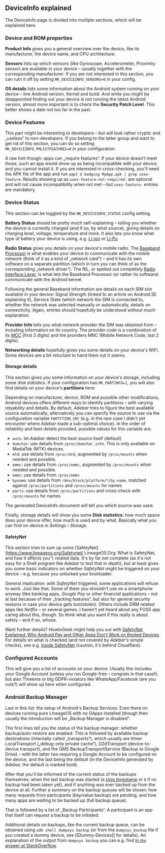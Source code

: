 ## DeviceInfo explained
The DeviceInfo page is divided into multiple sections, which will be explained here.

### Device and ROM properties
**Product Info** gives you a general overview over the device, like its
manufacturer, the device name, and CPU architecture.

**Sensors** lists up which sensors (like Gyroscope, Accelerometer, Proximity
sensor) are available in your device – usually together with the corresponding
manufacturer. If you are not interested in this section, you can rutn it off
by setting `MK_DEVICEINFO_SENSORS=0` in your config.

**OS details** lists some information about the Android system running on your
device – line Android version, Kernel and build. And while you might be
disappointed finding out your device is not running the latest Android version,
almost more important is to check the **Security Patch Level**. This better
shows a date not too far in the past.


### Device Features
This part might be interesting to developers – but will look rather cryptic and
„useless“ to non-developers. If you belong to the latter group and want to get
rid of this section, you can do so setting `MK_DEVICEINFO_PMLISTFEATURES=0` in
your configuration.

A raw hint though: apps can „require features“. If your device doesn't meet
those, such an app would show up as being incompatible with your device, and you
cannot install it. If you are interested in cross-checking, you'll need the APK
file of the app and run `aapt d badging MyApp.apk | grep uses-feature`. Results
showing up as `uses-feature-not-required:` are optional and will not cause
incompatibility when not met – but `uses-feature:` entries are mandatory.


### Device Status
This section can be toggled by the `MK_DEVICEINFO_STATUS` config setting.

**Battery Status** should be pretty much self-explaining – telling you whether
the device is currently charged (and if so, by what source), giving details on
charging level, voltage, temperature and more. It also lets you know what type
of battery your device is using, e.g. [Li-ion](https://en.wikipedia.org/wiki/Li-ion
"Wikipedia: Lithium-ion battery") or [Li-Po](https://en.wikipedia.org/wiki/Li-Po
"Wikipedia: Lithium polymer battery").

**Radio Status** gives you details on your device's mobile radio. The
[Baseband Processor](https://en.wikipedia.org/wiki/Baseband_processor) is what
enables your device to communicate with the mobile network (think of it as a
kind of „network card“) – and it has its own software on a separate partition
(which in turn you can think of as the corresponding „network driver“). The RIL,
or spelled out completely [Radio Interface
Layer](https://en.wikipedia.org/wiki/Radio_Interface_Layer), is what lets the
Baseband Processor (or rather its software) communicate with the Android kernel.

Following the general Baseband information are details on each SIM slot available
in your device: Signal Strength (linked to an article on Android.SE explaining
it), Service State (which network the SIM is connected to, whether the network
was selected manually or automatically, details on connectivity. Again, entries
should hopefully be understood without much explanation.

**Provider Info** tells you what network provider the SIM was obtained from –
including information on its country. The *provider code* is a combination of its
[MCC](https://en.wikipedia.org/wiki/Mobile_country_code "Wikipedia: Mobile country
code") (first 3 digits) and the providers MNC (Mobile Network Code, last 2 digits).

**Networking details** hopefully gives you some details on your device's WiFi.
Some devices are a bit reluctant to hand them out it seems.


#### Storage details
This section gives you some information on your device's storage, including
some disk statistics. If your configuration has `MK_PARTINFO=1`, you will also
find details on your device's **partitions** here:

Depending on manufacturer, device, ROM and possible other modifications, Android
devices offers different ways to identify partitions – with varying relyability
and details. By default, *Adebar* tries to figure the best available source
automatically; alternatively you can specify the source to use via the
configuration variable `PARTITION_SRC` (e.g. in the rare case I didn't yet
encounter where *Adebar* made a sub-optimal choice). In the order of reliability
and best details provided, possible values for this variable are:

* `auto`: let *Adebar* detect the best source itself (default)
* `dumchar`: use details from `/proc/dumchar_info`. This is only available on
  MediaTek (MTK) devices.
* `mtd`: use details from `/proc/mtd`, augmented by `/proc/mounts` when needed
  and possible.
* `emmc`: use details from `/proc/emmc`, augmented by `/proc/mounts` when needed
  and possible.
* `emmc`: use details from `/proc/emmc`
* `byname`: use details from `/dev/block/platform/*/by-name`, matched against
  `/proc/partitions` and `/proc/mounts` for names
* `parts`: use details from `/proc/partitions` and cross-check with `/proc/mounts`
  for names

The generated DeviceInfo document will tell you which source was used.

Finally, storage details will show you some **Disk statistics:** how much space
does your device offer, how much is used and by what. Basically what you can find
on-device in *Settings › Storage.*

#### SafetyNet
This section tries to sum up some [SafetyNet](https://www.lineageos.org/Safetynet/
LineageOS.Org: What is SafetyNet, and how it affects you") related data. It's by
far not complete (as it's not easy for a Shell program like *Adebar* to test that
in depth), but at least gives you some basic indicators on whether *SafetyNet*
might be triggered on your device – e.g. because you unlocked your bootloader.

General implication: with *SafetyNet* triggered, some applications will refuse to
work. Just like that. Some of them you shouldn't use on a smartphone anyway (like
banking apps, *Google Pay* or other financial applications – not at last because
of their „tracking features“, but also for general security reasons in case your
device gets lost/stolen). Others include DRM related apps like *Netflix* – or
several games. I haven't yet heard about any FOSS app caring about this, though.
So think what you want if this really is about safety – and if so, whose.

Want further details? HowtoGeek might help you out with [SafetyNet Explained:
Why Android Pay and Other Apps Don’t Work on Rooted
Devices](https://www.howtogeek.com/241012/safetynet-explained-why-android-pay-and-other-apps-dont-work-on-rooted-devices/).
For details on what is checked (and not covered by *Adebar's* simple checks),
see e.g. [Inside SafetyNet](https://koz.io/inside-safetynet/) (caution, it's
behind Cloudflare).


### Configured Accounts
This will give you a list of accounts on your device. Usually this includes your
Google Account (unless you run Google-free – congrats in that case!); but also
Threema or big GDPR-violators like WhatsApp/Facebook (are you nuts?) will show
up here when configured.


### Android Backup Manager
Last in this list: the setup of Android's Backup Services. Even there on devices
running pure LineageOS with no GApps installed (though then usually the
introduction will be „Backup Manager is disabled“.

The first lines tell you the status of the backup manager: whether
backup/auto-restore are enabled. This is followed by available backup
destinations (internally called „transports“), which usually are three:
LocalTransport („debug-only private cache“), D2dTransport (device-to-device
transport), and the GMS BackupTransportService (Backup to Google Drive) – with
the latter two requiring a Google Account to be configured on the device, and
the last being the default (in the DeviceInfo generated by *Adebar,* the default
is marked bold).

After that you'll be informed of the current status of the backups themselves:
when the last backup was started (a [Unix
timestamp](https://en.wikipedia.org/wiki/Unix_timestamp "Wikipedia: Unix
timestamp") or `0` if no backup had been taken yet), and if anything was ever
backed up from the device at all. Further a summary on the backup queues will
be shown: how many requests from participants (key/value backup) are pending,
and how many apps are waiting to be backed up (full backup queue).

That is followed by a list of „Backup Participants“. A participant is an app
that itself can request a backup to be initiated.

Additional details on backups, like the current backup queue, can be obtained
using `adb shell dumpsys backup` (or from the `dumpsys_backup` file if you
created a dummy device, see [[Dummy-Devices]] for details). An explanation of
the output from `dumpsys backup` you can e.g. find [in my answer at
StackOverflow](https://stackoverflow.com/a/59886227/2533433).
